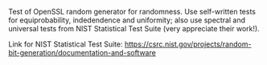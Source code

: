 Test of OpenSSL random generator for randomness. Use self-written tests for equiprobability, indedendence and uniformity; also use spectral and universal tests from NIST Statistical Test Suite (very appreciate their work!).

Link for NIST Statistical Test Suite: https://csrc.nist.gov/projects/random-bit-generation/documentation-and-software